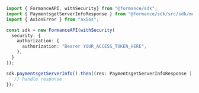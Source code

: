 <!-- Start SDK Example Usage -->
```typescript
import { FormanceAPI, withSecurity} from "@formance/sdk";
import { PaymentsgetServerInfoResponse } from "@formance/sdk/src/sdk/models/operations";
import { AxiosError } from "axios";

const sdk = new FormanceAPI(withSecurity(
  security: {
    authorization: {
      authorization: "Bearer YOUR_ACCESS_TOKEN_HERE",
    },
  }
));

sdk.paymentsgetServerInfo().then((res: PaymentsgetServerInfoResponse | AxiosError) => {
   // handle response
});
```
<!-- End SDK Example Usage -->